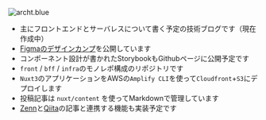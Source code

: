 ![archt.blue](https://i.gyazo.com/8160d493a83be0c0369c83068ccda3ab.png "archt.blue")

- 主にフロントエンドとサーバレスについて書く予定の技術ブログです（現在作成中）
- [Figmaのデザインカンプ](https://www.figma.com/file/5pw5pG3l4d0YJoroP55Ras/blueblog)を公開しています
- コンポーネント設計が書かれたStorybookもGithubページに公開予定です
- `front` / `bff` / `infra`のモノレポ構成のリポジトリです
- `Nuxt3`のアプリケーションをAWSの`Amplify CLI`を使って`Cloudfront`+`S3`にデプロイします
- 投稿記事は `nuxt/content` を使ってMarkdownで管理しています
- [Zenn](https://zenn.dev/waicode)と[Qiita](https://qiita.com/waicode)の記事と連携する機能も実装予定です
